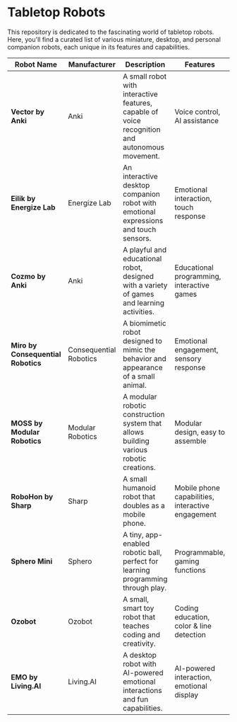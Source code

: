 # Tabletop Robots

This repository is dedicated to the fascinating world of tabletop robots. Here, you'll find a curated list of various miniature, desktop, and personal companion robots, each unique in its features and capabilities.

| **Robot Name**       | **Manufacturer**          | **Description**                                                                                                                                               | **Features**                              | **Price**   | **Website**                                      |
|-----------------------|---------------------------|---------------------------------------------------------------------------------------------------------------------------------------------------------------|------------------------------------------|-------------|-------------------------------------------------|
| **Vector by Anki**    | Anki                     | A small robot with interactive features, capable of voice recognition and autonomous movement.                                                               | Voice control, AI assistance             | $249.99     | [More Info](https://anki.com/en-us/vector.html) |
| **Eilik by Energize Lab** | Energize Lab              | An interactive desktop companion robot with emotional expressions and touch sensors.                                                                          | Emotional interaction, touch response    | $199.00     | [More Info](https://energizelab.com/consumerview/eilik) |
| **Cozmo by Anki**     | Anki                     | A playful and educational robot, designed with a variety of games and learning activities.                                                                   | Educational programming, interactive games | $179.99    | [More Info](https://anki.com/en-us/cozmo.html)  |
| **Miro by Consequential Robotics** | Consequential Robotics | A biomimetic robot designed to mimic the behavior and appearance of a small animal.                                                                          | Emotional engagement, sensory response   | $2,000.00   | [More Info](https://consequentialrobotics.com/miro) |
| **MOSS by Modular Robotics** | Modular Robotics         | A modular robotic construction system that allows building various robotic creations.                                                                         | Modular design, easy to assemble         | $149.00     | [More Info](https://www.modrobotics.com/moss/)  |
| **RoboHon by Sharp**  | Sharp                   | A small humanoid robot that doubles as a mobile phone.                                                                                                       | Mobile phone capabilities, interactive engagement | $1,800.00 | [More Info](https://robohon.com/)               |
| **Sphero Mini**       | Sphero                  | A tiny, app-enabled robotic ball, perfect for learning programming through play.                                                                             | Programmable, gaming functions           | $49.99      | [More Info](https://sphero.com/products/sphero-mini) |
| **Ozobot**            | Ozobot                  | A small, smart toy robot that teaches coding and creativity.                                                                                                | Coding education, color & line detection | $59.99      | [More Info](https://ozobot.com/)               |
| **EMO by Living.AI**  | Living.AI               | A desktop robot with AI-powered emotional interactions and fun capabilities.                                                                                 | AI-powered interaction, emotional display | $299.00    | [More Info](https://living.ai/emo/)            |
